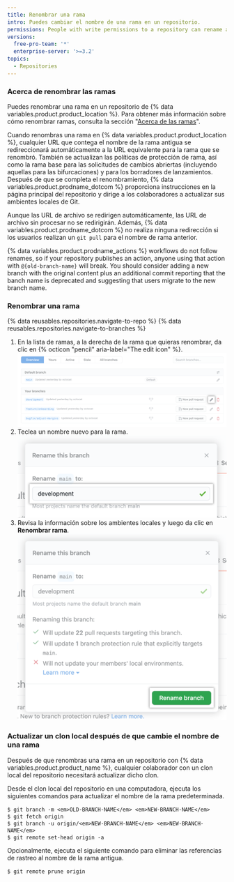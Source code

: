 ```yaml
---
title: Renombrar una rama
intro: Puedes cambiar el nombre de una rama en un repositorio.
permissions: People with write permissions to a repository can rename a branch in the repository. People with admin permissions can rename the default branch.
versions:
  free-pro-team: '*'
  enterprise-server: '>=3.2'
topics:
  - Repositories
---
```


### Acerca de renombrar las ramas

Puedes renombrar una rama en un repositorio de {% data variables.product.product_location %}. Para obtener más información sobre cómo renombrar ramas, consulta la sección "[Acerca de las ramas](/github/collaborating-with-issues-and-pull-requests/about-branches)".

Cuando renombras una rama en {% data variables.product.product_location %}, cualquier URL que contega el nombre de la rama antigua se redireccionará automáticamente a la URL equivalente para la rama que se renombró. También se actualizan las políticas de protección de rama, así como la rama base para las solicitudes de cambios abriertas (incluyendo aquellas para las bifurcaciones) y para los borradores de lanzamientos. Después de que se completa el renombramiento, {% data variables.product.prodname_dotcom %} proporciona instrucciones en la página principal del repositorio y dirige a los colaboradores a actualizar sus ambientes locales de Git.

Aunque las URL de archivo se redirigen automáticamente, las URL de archivo sin procesar no se redirigirán. Además, {% data variables.product.prodname_dotcom %} no realiza ninguna redirección si los usuarios realizan un `git pull` para el nombre de rama anterior.

{% data variables.product.prodname_actions %} workflows do not follow renames, so if your repository publishes an action, anyone using that action with `@{old-branch-name}` will break. You should consider adding a new branch with the original content plus an additional commit reporting that the banch name is deprecated and suggesting that users migrate to the new branch name.

### Renombrar una rama

{% data reusables.repositories.navigate-to-repo %}
{% data reusables.repositories.navigate-to-branches %}
1. En la lista de ramas, a la derecha de la rama que quieras renombrar, da clic en {% octicon "pencil" aria-label="The edit icon" %}. ![Icono de lápiz a la derecha de la rama que quieras renombrar](/assets/images/help/branch/branch-rename-edit.png)
1. Teclea un nombre nuevo para la rama. ![Campo de texto para teclear un nombre de rama nuevo](/assets/images/help/branch/branch-rename-type.png)
1. Revisa la información sobre los ambientes locales y luego da clic en **Renombrar rama**. ![Información de ambiente local y botón de "Renombrar rama"](/assets/images/help/branch/branch-rename-rename.png)

### Actualizar un clon local después de que cambie el nombre de una rama

Después de que renombras una rama en un repositorio con {% data variables.product.product_name %}, cualquier colaborador con un clon local del repositorio necesitará actualizar dicho clon.

Desde el clon local del repositorio en una computadora, ejecuta los siguientes comandos para actualizar el nombre de la rama predeterminada.

```shell
$ git branch -m <em>OLD-BRANCH-NAME</em> <em>NEW-BRANCH-NAME</em>
$ git fetch origin
$ git branch -u origin/<em>NEW-BRANCH-NAME</em> <em>NEW-BRANCH-NAME</em>
$ git remote set-head origin -a
```

Opcionalmente, ejecuta el siguiente comando para eliminar las referencias de rastreo al nombre de la rama antigua.
```
$ git remote prune origin
```
